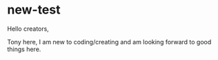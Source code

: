 # new-test

Hello creators,

Tony here, I am new to coding/creating and am looking forward to good things here.

